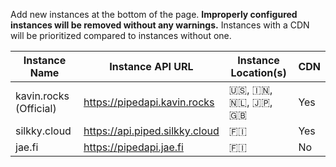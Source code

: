 Add new instances at the bottom of the page. **Improperly configured instances will be removed without any warnings.** Instances with a CDN will be prioritized compared to instances without one.

Instance Name | Instance API URL | Instance Location(s) | CDN
--- | --- | --- | ---
kavin.rocks (Official) | https://pipedapi.kavin.rocks | 🇺🇸, 🇮🇳, 🇳🇱, 🇯🇵, 🇬🇧 | Yes
silkky.cloud | https://api.piped.silkky.cloud | 🇫🇮 | Yes
jae.fi | https://pipedapi.jae.fi | 🇫🇮 | No
